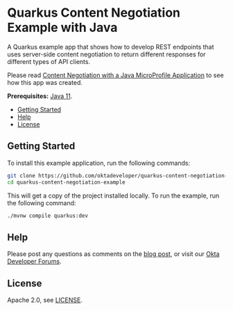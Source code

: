 # Quarkus Content Negotiation Example with Java

A Quarkus example app that shows how to develop REST endpoints that uses server-side content negotiation to return
different responses for different types of API clients.

Please read [Content Negotiation with a Java MicroProfile Application][blog] to see how this app was created.

**Prerequisites:** [Java 11](https://adoptopenjdk.net/).

* [Getting Started](#getting-started)
* [Help](#help)
* [License](#license)

## Getting Started

To install this example application, run the following commands:

```bash
git clone https://github.com/oktadeveloper/quarkus-content-negotiation-example.git
cd quarkus-content-negotiation-example
```

This will get a copy of the project installed locally. To run the example, run the following command:

```bash
./mvnw compile quarkus:dev
```

## Help

Please post any questions as comments on the [blog post][blog], or visit our [Okta Developer Forums](https://devforum.okta.com/).

## License

Apache 2.0, see [LICENSE](LICENSE).

[blog]: https://developer.okta.com/blog/2021/08/04/microprofile-content-negotiation
